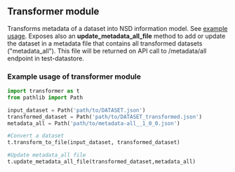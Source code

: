 ## Transformer module
Transforms metadata of a dataset into NSD information model. See [example usage](main.py).
Exposes also an **update_metadata_all_file** method to add or update the dataset in a metadata
file that contains all transformed datasets ("metadata_all").
This file will be returned on API call to /metadata/all endpoint in test-datastore.

### Example usage of transformer module
```python
import transformer as t
from pathlib import Path

input_dataset = Path('path/to/DATASET.json')
transformed_dataset = Path('path/to/DATASET_transformed.json')
metadata_all = Path('path/to/metadata-all__1_0_0.json')

#Convert a dataset
t.transform_to_file(input_dataset, transformed_dataset)

#Update metadata_all file
t.update_metadata_all_file(transformed_dataset,metadata_all)

